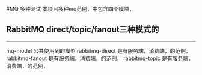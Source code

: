 #MQ 多种测试
本项目多种mq范例，中包含四个模块， 

RabbitMQ direct/topic/fanout三种模式的
--
----
mq-model                 公共使用到的模型
rabbitmq-direct        是有服务端，消费端，的范例， 
rabbitmq-fanout      是有服务端，消费端，的范例，
rabbitmq-topic         是有服务端，消费端，的范例，



